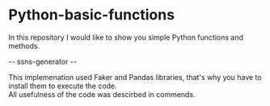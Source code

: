 # Python-basic-functions

In this repository I would like to show you simple Python functions and methods.

-- ssns-generator --

This implemenation used Faker and Pandas libraries, that's why you have to install them to execute the code.<br>
All usefulness of the code was descirbed in commends.
